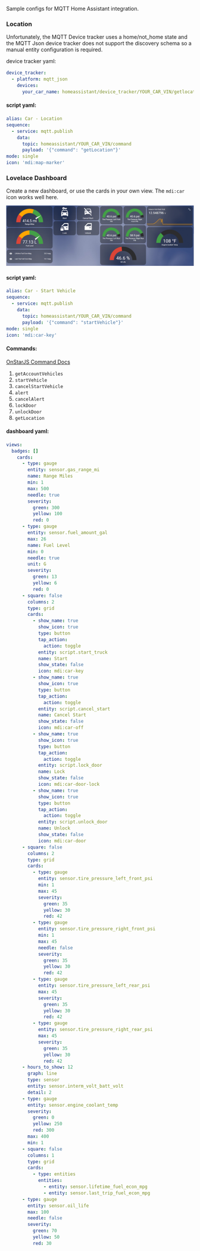 Sample configs for MQTT Home Assistant integration.

### Location
Unfortunately, the MQTT Device tracker uses a home/not_home state and the MQTT Json device tracker does not support
the discovery schema so a manual entity configuration is required.

device tracker yaml:
```yaml
device_tracker:
  - platform: mqtt_json
    devices:
      your_car_name: homeassistant/device_tracker/YOUR_CAR_VIN/getlocation/state
```

#### script yaml:
```yaml
alias: Car - Location
sequence:
  - service: mqtt.publish
    data:
      topic: homeassistant/YOUR_CAR_VIN/command
      payload: '{"command": "getLocation"}'
mode: single
icon: 'mdi:map-marker'
```

### Lovelace Dashboard
Create a new dashboard, or use the cards in your own view. The `mdi:car` icon works well here.

![lovelace screenshot](images/lovelace.png)

#### script yaml:
```yaml
alias: Car - Start Vehicle
sequence:
  - service: mqtt.publish
    data:
      topic: homeassistant/YOUR_CAR_VIN/command
      payload: '{"command": "startVehicle"}'
mode: single
icon: 'mdi:car-key'
```
#### Commands:
[OnStarJS Command Docs](https://github.com/samrum/OnStarJS#commands)
1. `getAccountVehicles`
2. `startVehicle`
3. `cancelStartVehicle`
4. `alert`
5. `cancelAlert`
6. `lockDoor`
7. `unlockDoor`
8. `getLocation`

#### dashboard yaml:
```yaml
views:
  badges: []
    cards:
      - type: gauge
        entity: sensor.gas_range_mi
        name: Range Miles
        min: 1
        max: 500
        needle: true
        severity:
          green: 300
          yellow: 100
          red: 0
      - type: gauge
        entity: sensor.fuel_amount_gal
        max: 26
        name: Fuel Level
        min: 0
        needle: true
        unit: G
        severity:
          green: 13
          yellow: 6
          red: 0
      - square: false
        columns: 2
        type: grid
        cards:
          - show_name: true
            show_icon: true
            type: button
            tap_action:
              action: toggle
            entity: script.start_truck
            name: Start
            show_state: false
            icon: mdi:car-key
          - show_name: true
            show_icon: true
            type: button
            tap_action:
              action: toggle
            entity: script.cancel_start
            name: Cancel Start
            show_state: false
            icon: mdi:car-off
          - show_name: true
            show_icon: true
            type: button
            tap_action:
              action: toggle
            entity: script.lock_door
            name: Lock
            show_state: false
            icon: mdi:car-door-lock
          - show_name: true
            show_icon: true
            type: button
            tap_action:
              action: toggle
            entity: script.unlock_door
            name: Unlock
            show_state: false
            icon: mdi:car-door
      - square: false
        columns: 2
        type: grid
        cards:
          - type: gauge
            entity: sensor.tire_pressure_left_front_psi
            min: 1
            max: 45
            severity:
              green: 35
              yellow: 30
              red: 42
          - type: gauge
            entity: sensor.tire_pressure_right_front_psi
            min: 1
            max: 45
            needle: false
            severity:
              green: 35
              yellow: 30
              red: 42
          - type: gauge
            entity: sensor.tire_pressure_left_rear_psi
            max: 45
            severity:
              green: 35
              yellow: 30
              red: 42
          - type: gauge
            entity: sensor.tire_pressure_right_rear_psi
            max: 45
            severity:
              green: 35
              yellow: 30
              red: 42
      - hours_to_show: 12
        graph: line
        type: sensor
        entity: sensor.interm_volt_batt_volt
        detail: 2
      - type: gauge
        entity: sensor.engine_coolant_temp
        severity:
          green: 0
          yellow: 250
          red: 300
        max: 400
        min: 1
      - square: false
        columns: 1
        type: grid
        cards:
          - type: entities
            entities:
              - entity: sensor.lifetime_fuel_econ_mpg
              - entity: sensor.last_trip_fuel_econ_mpg
      - type: gauge
        entity: sensor.oil_life
        max: 100
        needle: false
        severity:
          green: 70
          yellow: 50
          red: 30
```
